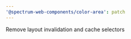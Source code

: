 ```yaml
---
'@spectrum-web-components/color-area': patch
---
```


Remove layout invalidation and cache selectors
